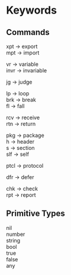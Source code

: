 # Keywords
## Commands
xpt -> export  
mpt -> import  

vr -> variable  
invr -> invariable

jg -> judge

lp -> loop  
brk -> break  
fl -> fall  

rcv -> receive  
rtn -> return

pkg -> package  
h -> header  
s -> section  
slf -> self

ptcl -> protocol

dfr -> defer

chk -> check  
rpt -> report

## Primitive Types
nil  
number  
string  
bool  
true  
false  
any  